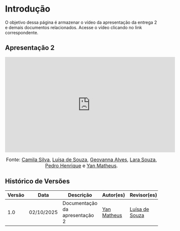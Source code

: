 # Introdução

O objetivo dessa página é armazenar o vídeo da apresentação da entrega 2 e demais documentos relacionados. Acesse o vídeo clicando no link correspondente.

## Apresentação 2

<iframe width="560" height="315" src="https://www.youtube.com/embed/Q4VNBmDyI1E" title="YouTube video player" frameborder="0" allow="accelerometer; autoplay; clipboard-write; encrypted-media; gyroscope; picture-in-picture; web-share" referrerpolicy="strict-origin-when-cross-origin" allowfullscreen></iframe>

<font size="3"><p style="text-align: center">Fonte: [Camila Silva](https://github.com/CamilaSilvaC), [Luísa de Souza](https://github.com/luisa12ll), [Geovanna Alves](https://github.com/GeovannaUmbelino), [Lara Souza](https://github.com/mel14-hub), [Pedro Henrique](https://github.com/pedrohpsantos) e [Yan Matheus](https://github.com/Yanmatheus0812).</p></font>

## Histórico de Versões

| Versão | Data       | Descrição                      | Autor(es)                                        | Revisor(es)                                    |
| ------ | ---------- | ------------------------------ | ------------------------------------------------ | ---------------------------------------------- |
| 1.0    | 02/10/2025 | Documentação da apresentação 2 | [Yan Matheus](https://github.com/Yanmatheus0812) | [Luísa de Souza](https://github.com/luisa12ll) |
